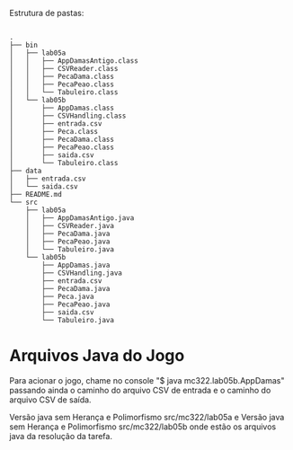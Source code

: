 
Estrutura de pastas: 
~~~

.
├── bin
│   ├── lab05a
│   │   ├── AppDamasAntigo.class
│   │   ├── CSVReader.class
│   │   ├── PecaDama.class
│   │   ├── PecaPeao.class
│   │   └── Tabuleiro.class
│   └── lab05b
│       ├── AppDamas.class
│       ├── CSVHandling.class
│       ├── entrada.csv
│       ├── Peca.class
│       ├── PecaDama.class
│       ├── PecaPeao.class
│       ├── saida.csv
│       └── Tabuleiro.class
├── data
│   ├── entrada.csv
│   └── saida.csv
├── README.md
└── src
    ├── lab05a
    │   ├── AppDamasAntigo.java
    │   ├── CSVReader.java
    │   ├── PecaDama.java
    │   ├── PecaPeao.java
    │   └── Tabuleiro.java
    └── lab05b
        ├── AppDamas.java
        ├── CSVHandling.java
        ├── entrada.csv
        ├── PecaDama.java
        ├── Peca.java
        ├── PecaPeao.java
        ├── saida.csv
        └── Tabuleiro.java

~~~

# Arquivos Java do Jogo

Para acionar o jogo, chame no console "$ java mc322.lab05b.AppDamas" passando ainda o caminho do arquivo CSV de entrada e o caminho do arquivo CSV de saída. 

Versão java sem Herança e Polimorfismo src/mc322/lab05a e
Versão java sem Herança e Polimorfismo src/mc322/lab05b onde estão os arquivos java da resolução da tarefa.


